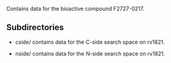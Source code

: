 Contains data for the bioactive compound F2727-0217.

## Subdirectories

- cside/ contains data for the C-side search space on rv1821.

- nside/ contains data for the N-side search space on rv1821.

